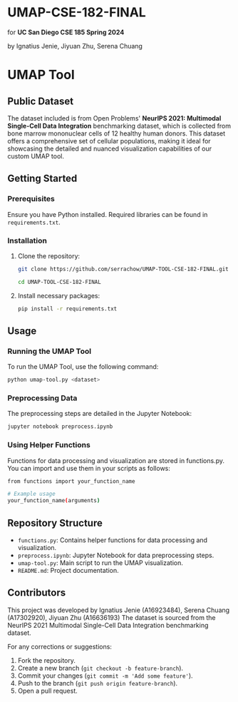 # UMAP-CSE-182-FINAL

for **UC San Diego CSE 185 Spring 2024**

by Ignatius Jenie, Jiyuan Zhu, Serena Chuang

# UMAP Tool

## Public Dataset

The dataset included is from Open Problems' **NeurIPS 2021: Multimodal Single-Cell Data Integration** benchmarking dataset, which is collected from bone marrow mononuclear cells of 12 healthy human donors. This dataset offers a comprehensive set of cellular populations, making it ideal for showcasing the detailed and nuanced visualization capabilities of our custom UMAP tool.

## Getting Started
### Prerequisites
Ensure you have Python installed. Required libraries can be found in `requirements.txt`.

### Installation
1. Clone the repository:
   ```bash
   git clone https://github.com/serrachow/UMAP-TOOL-CSE-182-FINAL.git
   ```
   ```bash
   cd UMAP-TOOL-CSE-182-FINAL
   ```
 2. Install necessary packages:
    ```bash
    pip install -r requirements.txt
    ```

## Usage
### Running the UMAP Tool
To run the UMAP Tool, use the following command:
```bash
python umap-tool.py <dataset>
```
### Preprocessing Data
The preprocessing steps are detailed in the Jupyter Notebook:
```bash
jupyter notebook preprocess.ipynb
```
### Using Helper Functions
Functions for data processing and visualization are stored in functions.py. You can import and use them in your scripts as follows:
```bash
from functions import your_function_name

# Example usage
your_function_name(arguments)
```

## Repository Structure
- `functions.py`: Contains helper functions for data processing and visualization.
- `preprocess.ipynb`: Jupyter Notebook for data preprocessing steps.
- `umap-tool.py`: Main script to run the UMAP visualization.
- `README.md`: Project documentation.

## Contributors
This project was developed by Ignatius Jenie (A16923484), Serena Chuang (A17302920), Jiyuan Zhu (A16636193)
The dataset is sourced from the NeurIPS 2021 Multimodal Single-Cell Data Integration benchmarking dataset.

For any corrections or suggestions:
1. Fork the repository.
2. Create a new branch (`git checkout -b feature-branch`).
3. Commit your changes (`git commit -m 'Add some feature'`).
4. Push to the branch (`git push origin feature-branch`).
5. Open a pull request.



